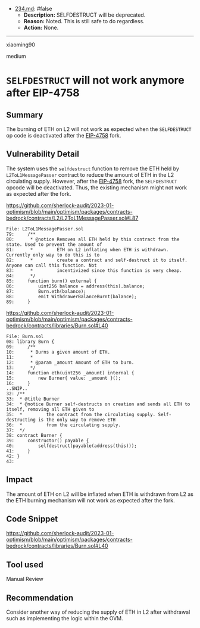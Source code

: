 
- [234.md](0-system-findings/1-processed/0-false/234.md): #false
  - **Description:** SELFDESTRUCT will be deprecated.
  - **Reason:** Noted. This is still safe to do regardless.
  - **Action:** None.

---

xiaoming90

medium

# `SELFDESTRUCT` will not work anymore after EIP-4758

## Summary

The burning of ETH on L2 will not work as expected when the `SELFDESTRUCT` op code is deactivated after the [EIP-4758](https://eips.ethereum.org/EIPS/eip-4758) fork.

## Vulnerability Detail

The system uses the `selfdestruct` function to remove the ETH held by `L2ToL1MessagePasser` contract to reduce the amount of ETH in the L2 circulating supply. However, after the [EIP-4758](https://eips.ethereum.org/EIPS/eip-4758) fork, the `SELFDESTRUCT` opcode will be deactivated. Thus, the existing mechanism might not work as expected after the fork.

https://github.com/sherlock-audit/2023-01-optimism/blob/main/optimism/packages/contracts-bedrock/contracts/L2/L2ToL1MessagePasser.sol#L87

```solidity
File: L2ToL1MessagePasser.sol
79:     /**
80:      * @notice Removes all ETH held by this contract from the state. Used to prevent the amount of
81:      *         ETH on L2 inflating when ETH is withdrawn. Currently only way to do this is to
82:      *         create a contract and self-destruct it to itself. Anyone can call this function. Not
83:      *         incentivized since this function is very cheap.
84:      */
85:     function burn() external {
86:         uint256 balance = address(this).balance;
87:         Burn.eth(balance);
88:         emit WithdrawerBalanceBurnt(balance);
89:     }
```

https://github.com/sherlock-audit/2023-01-optimism/blob/main/optimism/packages/contracts-bedrock/contracts/libraries/Burn.sol#L40

```solidity
File: Burn.sol
08: library Burn {
09:     /**
10:      * Burns a given amount of ETH.
11:      *
12:      * @param _amount Amount of ETH to burn.
13:      */
14:     function eth(uint256 _amount) internal {
15:         new Burner{ value: _amount }();
16:     }
..SNIP..
32: /**
33:  * @title Burner
34:  * @notice Burner self-destructs on creation and sends all ETH to itself, removing all ETH given to
35:  *         the contract from the circulating supply. Self-destructing is the only way to remove ETH
36:  *         from the circulating supply.
37:  */
38: contract Burner {
39:     constructor() payable {
40:         selfdestruct(payable(address(this)));
41:     }
42: }
43: 
```

## Impact

The amount of ETH on L2 will be inflated when ETH is withdrawn from L2 as the ETH burning mechanism will not work as expected after the fork.

## Code Snippet

https://github.com/sherlock-audit/2023-01-optimism/blob/main/optimism/packages/contracts-bedrock/contracts/libraries/Burn.sol#L40

## Tool used

Manual Review

## Recommendation

Consider another way of reducing the supply of ETH in L2 after withdrawal such as implementing the logic within the OVM.